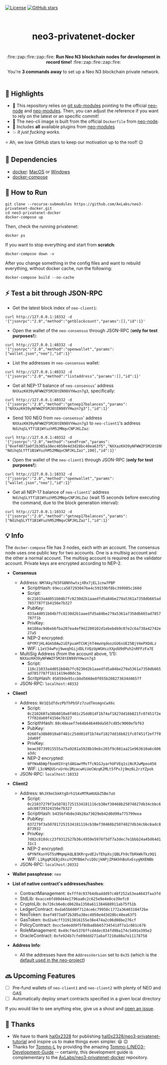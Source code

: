 [![License](https://img.shields.io/github/license/AxLabs/neo3-privatenet-docker)](https://github.com/AxLabs/neo3-privatenet-docker/blob/master/LICENSE)
[![GitHub stars](https://img.shields.io/github/stars/AxLabs/neo3-privatenet-docker?style=social)](https://github.com/AxLabs/neo3-privatenet-docker/stargazers)

<div align="center" style="margin-top: 50pt; margin-bottom: 50px;">  
<h1>neo3-privatenet-docker</h1>
<p align="center" style="margin-top: 30pt;">
  :fire::zap::fire::zap::fire:
  <b>Run Neo N3 blockchain nodes for development in record time!</b>
  :fire::zap::fire::zap::fire:
</p>

<p>You're <b>3 commands away</b> to set up a Neo N3 blockchain private network.</p>
</div>

## :tada: Highlights

* :green_heart: This repository relies on [git sub-modules](https://git-scm.com/book/en/v2/Git-Tools-Submodules) pointing to the official [neo-node](https://github.com/neo-project/neo-modules/) and [neo-modules](https://github.com/neo-project/neo-node/). Then, you can adjust the reference if you want to rely on the latest or an specific commit!
* :rocket: The neo-cli image is built from the official `Dockerfile` from [neo-node](https://github.com/neo-project/neo-node/).
* :100: Includes **all** available plugins from [neo-modules](https://github.com/neo-project/neo-modules/)
* :boom: *It just fucking works.*

 :star: Ah, we love GitHub stars to keep our motivation up to the roof! :wink:

## :rotating_light: Dependencies
 - [docker](https://docs.docker.com/install/): [MacOS](https://docs.docker.com/docker-for-mac/install/) or [Windows](https://docs.docker.com/docker-for-windows/install/)
 - [docker-compose](https://docs.docker.com/compose/install/)

## :running: How to Run

```
git clone --recurse-submodules https://github.com/AxLabs/neo3-privatenet-docker.git
cd neo3-privatenet-docker
docker-compose up
```

Then, check the running privatenet:

```
docker ps
```

If you want to stop everything and start from **scratch**:

```
docker-compose down -v
```

After you change something in the config files and want to rebuild everything, without docker cache, run the following:

```
docker-compose build --no-cache
```

## :zap: Test a bit through JSON-RPC

* Get the latest block index of `neo-client1`:

```
curl http://127.0.0.1:10332 -d '{"jsonrpc":"2.0","method":"getblockcount","params":[],"id":1}'
```

* Open the wallet of the `neo-consensus` through JSON-RPC (**only for test purposes!**):

```
curl http://127.0.0.1:40332 -d '{"jsonrpc":"2.0","method":"openwallet","params":["wallet.json","neo"],"id":1}'
```

* List the addresses in `neo-consensus` wallet:

```
curl http://127.0.0.1:40332 -d '{"jsonrpc":"2.0","method":"listaddress","params":[],"id":1}'
```

* Get all NEP-17 balance of `neo-consensus`' address `NXXazKH39yNFWWZF5MJ8tEN98VYHwzn7g3`, specifically:

```
curl http://127.0.0.1:40332 -d '{"jsonrpc":"2.0","method":"getnep17balances","params":["NXXazKH39yNFWWZF5MJ8tEN98VYHwzn7g3"],"id":1}'
```

* Send 100 NEO from `neo-consensus`' address `NXXazKH39yNFWWZF5MJ8tEN98VYHwzn7g3` to `neo-client1`'s address `NdihqSLYTf1B1WYuzhM52MNqvCNPJKLZaz`:

```
curl http://127.0.0.1:40332 -d '{"jsonrpc":"2.0","method":"sendfrom","params":["0xef4073a0f2b305a38ec4050e4d3d28bc40ea63f5","NXXazKH39yNFWWZF5MJ8tEN98VYHwzn7g3", "NdihqSLYTf1B1WYuzhM52MNqvCNPJKLZaz",100],"id":1}'
```

* Open the wallet of the `neo-client1` through JSON-RPC (**only for test purposes!**):

```
curl http://127.0.0.1:10332 -d '{"jsonrpc":"2.0","method":"openwallet","params":["wallet.json","neo"],"id":1}'
```

* Get all NEP-17 balance of `neo-client1`' address `NdihqSLYTf1B1WYuzhM52MNqvCNPJKLZaz` (wait 15 seconds before executing the command, due to the block generation interval): 

```
curl http://127.0.0.1:10332 -d '{"jsonrpc":"2.0","method":"getnep17balances","params":["NdihqSLYTf1B1WYuzhM52MNqvCNPJKLZaz"],"id":1}'
```

## :bulb: Info

The `docker-compose` file has 3 nodes, each with an account. The consensus node uses one public key for two accounts. One is a multisig account and the other a normal account. The multisig account is required as the validator account. Private keys are encrypted according to NEP-2.

* **Consensus**
  * Address: `NM7Aky765FG8NhhwtxjXRx7jEL1cnw7PBP`
    * ScriptHash: `69ecca587293047be4c59159bf8bc399985c160d`
    * Script: `0c21033a4d051b04b7fc0230d2b1aaedfd5a84be279a5361a7358db665ad7857787f1b4156e7b327`
    * PubKey: `033a4d051b04b7fc0230d2b1aaedfd5a84be279a5361a7358db665ad7857787f1b`
    * PrivKey: `84180ac9d6eb6fba207ea4ef9d2200102d1ebeb4b9c07e2c6a738a42742e27a5`
    * NEP-2 encrypted: `6PYM7jHL4GmS8Aw2iEFpuaHTCUKjhT4mwVqdoozGU6sUE25BjV4ePXDdLz`
    * WIF: `L1eV34wPoj9weqhGijdDLtVQzUpWGHszXXpdU9dPuh2nRFFzFa7E`
  * MultiSig Address (from the account above, 1/1): `NXXazKH39yNFWWZF5MJ8tEN98VYHwzn7g3`
    * Script: `110c21033a4d051b04b7fc0230d2b1aaedfd5a84be279a5361a7358db665ad7857787f1b11419ed0dc3a`
    * ScritpHash: `05859de95ccbbd5668e0f055b208273634d4657f`
  * JSON-RPC: `localhost:40332`
* **Client1**
  * Address: `NV1Q1dTdvzPbThPbSFz7zudTmsmgnCwX6c`
    * Script: `0c2102607a38b8010a8f401c25dd01df1b74af1827dd16b821fc07451f2ef7f02da60f4156e7b327`
    * ScripthHash: `88c48eaef7e64b646440da567cd85c9060efbf63`
    * PubKey: `02607a38b8010a8f401c25dd01df1b74af1827dd16b821fc07451f2ef7f02da60f`
    * PrivKey: `beae38739915555a75a9281a5928b10ebc265f9c881aa21e963610a6c606a3dc`
    * NEP-2 encrypted: `6PYWaAbWpf6oeH1VrqtdAGawYMsTfcN1GJyarhUFVEq1siNcRJwMpoo456`
    * WIF: `L3cNMQUSrvUrHx1MzacwHiUeCWzqK2MLt5fPvJj9mz6L2rzYZpok`
  * JSON-RPC: `localhost:10332`
* **Client2**
  * Address: `NhJX9eCbkKtgDrh1S4xMTRaHUGbZ5Be7uU`
    * Script: `0c21037279f3a507817251534181116cb38ef30468b25074827db34cbbc6adc88739324156e7b327`
    * ScriptHash: `b435bf4b8e34b28a73029eb42d0d99a775799eea`
    * PubKey: `037279f3a507817251534181116cb38ef30468b25074827db34cbbc6adc8873932`
    * PrivKey: `7d82c818dcc23f9312527b36c4959e5976f5df7a3dec7e1bbb24a45d64d131c1`
    * NEP-2 encrypted: `6PYNfKunYGT5sMMqmpkQLB3KRrgvdE2vTEhpXsjQBLFh9cTbRkWkTkz9Q1`
    * WIF: `L1RgqMJEBjdXcuYCMYB6m7viQ9zjkNPjZPAKhhBoXxEsygNXENBb`
  * JSON-RPC: `localhost:20332`

* **Wallet passphrase**: `neo`

* **List of native contract's addresses/hashes**:
  * ContractManagement: `0xfffdc93764dbaddd97c48f252a53ea4643faa3fd`
  * StdLib:             `0xacce6fd80d44e1796aa0c2c625e9e4e0ce39efc0`
  * CryptoLib:          `0x726cb6e0cd8628a1350a611384688911ab75f51b`
  * LedgerContract:     `0xda65b600f7124ce6c79950c1772a36403104f2be`
  * NeoToken:           `0xef4073a0f2b305a38ec4050e4d3d28bc40ea63f5`
  * GasToken:           `0xd2a4cff31913016155e38e474a2c06d08be276cf`
  * PolicyContract:     `0xcc5e4edd9f5f8dba8bb65734541df7a1c081c67b`
  * RoleManagement:     `0x49cf4e5378ffcd4dec034fd98a174c5491e395e2`
  * OracleContract:     `0xfe924b7cfe89ddd271abaf7210a80a7e11178758`

* **Address Info**:
  * All the addresses have the `AddressVersion` set to `0x35` (which is the [default used in the neo-project](https://github.com/neo-project/neo/blob/402e9b19d80bb9093601f5ac57ff0cdc3c6cf6ab/src/neo/ProtocolSettings.cs#L50))

## :soon: Upcoming Features

- [ ] Pre-fund wallets of `neo-client1` and `neo-client2` with plenty of NEO and GAS
- [ ] Automatically deploy smart contracts specified in a given local directory

If you would like to see anything else, give us a shout and [open an issue](https://github.com/AxLabs/neo3-privatenet-docker/issues).

## :pray: Thanks

* We have to thank [hal0x2328](https://github.com/hal0x2328) for publishing [hal0x2328/neo3-privatenet-tutorial](https://github.com/hal0x2328/neo3-privatenet-tutorial) and inspire us to make things even simpler. :smiley: :wink:
* Thanks for [Tommo-L](https://github.com/Tommo-L) by providing the amazing [Tommo-L/NEO3-Development-Guide](https://github.com/Tommo-L/NEO3-Development-Guide) -- certainly, this development guide is complementary to the [AxLabs/neo3-privatenet-docker](https://github.com/AxLabs/neo3-privatenet-docker) repository.
